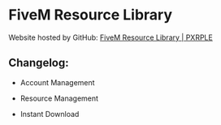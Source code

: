 # FiveM Resource Library

Website hosted by GitHub: [FiveM Resource Library | PXRPLE](https://lilwesyy.github.io/FiveM-Resource-Library/)



## Changelog:

- Account Management

- Resource Management

- Instant Download
